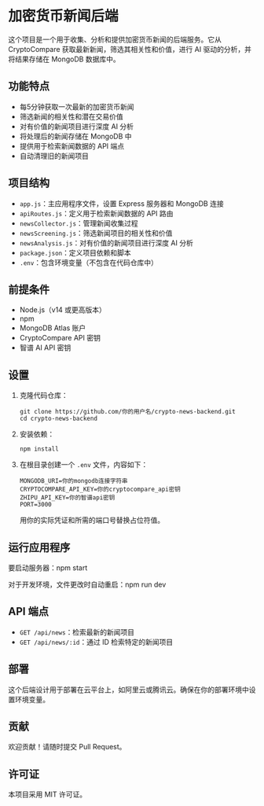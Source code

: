 # 加密货币新闻后端

这个项目是一个用于收集、分析和提供加密货币新闻的后端服务。它从 CryptoCompare 获取最新新闻，筛选其相关性和价值，进行 AI 驱动的分析，并将结果存储在 MongoDB 数据库中。

## 功能特点

- 每5分钟获取一次最新的加密货币新闻
- 筛选新闻的相关性和潜在交易价值
- 对有价值的新闻项目进行深度 AI 分析
- 将处理后的新闻存储在 MongoDB 中
- 提供用于检索新闻数据的 API 端点
- 自动清理旧的新闻项目

## 项目结构

- `app.js`：主应用程序文件，设置 Express 服务器和 MongoDB 连接
- `apiRoutes.js`：定义用于检索新闻数据的 API 路由
- `newsCollector.js`：管理新闻收集过程
- `newsScreening.js`：筛选新闻项目的相关性和价值
- `newsAnalysis.js`：对有价值的新闻项目进行深度 AI 分析
- `package.json`：定义项目依赖和脚本
- `.env`：包含环境变量（不包含在代码仓库中）

## 前提条件

- Node.js（v14 或更高版本）
- npm
- MongoDB Atlas 账户
- CryptoCompare API 密钥
- 智谱 AI API 密钥

## 设置

1. 克隆代码仓库：
   ```
   git clone https://github.com/你的用户名/crypto-news-backend.git
   cd crypto-news-backend
   ```

2. 安装依赖：
   ```
   npm install
   ```

3. 在根目录创建一个 `.env` 文件，内容如下：
   ```
   MONGODB_URI=你的mongodb连接字符串
   CRYPTOCOMPARE_API_KEY=你的cryptocompare_api密钥
   ZHIPU_API_KEY=你的智谱api密钥
   PORT=3000
   ```

   用你的实际凭证和所需的端口号替换占位符值。

## 运行应用程序

要启动服务器：npm start

对于开发环境，文件更改时自动重启：npm run dev


## API 端点

- `GET /api/news`：检索最新的新闻项目
- `GET /api/news/:id`：通过 ID 检索特定的新闻项目

## 部署

这个后端设计用于部署在云平台上，如阿里云或腾讯云。确保在你的部署环境中设置环境变量。

## 贡献

欢迎贡献！请随时提交 Pull Request。

## 许可证

本项目采用 MIT 许可证。
